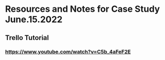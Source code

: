 # Resources and Notes for Case Study June.15.2022
## Trello Tutorial
### https://www.youtube.com/watch?v=C5b_4aFeF2E
